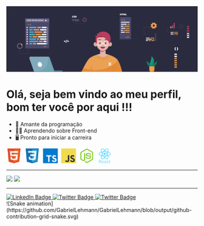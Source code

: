 <img src = "bannercomp.png" width = "1537px">

# Olá, seja bem vindo ao meu perfil, bom ter você por aqui !!!

 - 💙 Amante da programação
 - 👩‍💻 Aprendendo sobre Front-end
 - 🖥️ Pronto para iniciar a carreira
 
 <div>
  <img src="https://github.com/devicons/devicon/blob/master/icons/html5/html5-original.svg" title="HTML5" alt="HTML" width="40" height="40"/>&nbsp;
  <img src="https://github.com/devicons/devicon/blob/master/icons/css3/css3-original.svg" title="CSS3" alt="CSS" width="40" height="40"/>&nbsp;
  <img src="https://github.com/devicons/devicon/blob/master/icons/typescript/typescript-original.svg" title="TypeScript" alt="TypeScript" width="40"height="40"/>&nbsp;
  <img src="https://github.com/devicons/devicon/blob/master/icons/javascript/javascript-original.svg" title="JavaScript" alt="JavaScript" width="40"height="40"/>&nbsp;
  <img src="https://github.com/devicons/devicon/blob/master/icons/nodejs/nodejs-original.svg" title="Nodejs" alt="Nodejs" width="40" height="40"/>&nbsp;
  <img src="https://github.com/devicons/devicon/blob/master/icons/react/react-original-wordmark.svg" title="React" alt="React" width="40" height="40"/>&nbsp;
 </div>

---

<div align = "left">
 <img height = "200em" src="https://github-readme-stats.vercel.app/api?username=GabrielLehmann&show_icons=true&show_icons=true&theme=tokyonight&count_private=true" />
 <img height = "200em" src="https://github-readme-stats.vercel.app/api/top-langs/?username=GabrielLehmann&show_icons=true&theme=tokyonight&count_private=true" />
</div>

---

<div id="badges">
  <a href = "https://www.linkedin.com/in/gabriel-lehmann-910a48251/">
    <img src="https://img.shields.io/badge/LinkedIn-blue?style=for-the-badge&logo=linkedin&logoColor=white" alt="LinkedIn Badge"/>
  </a>
 <a href = "https://stackoverflow.com/users/21627275/gabriel-lehmann">
 <img src="https://img.shields.io/badge/Stackoverflow-orange?style=for-the-badge&logo=stackoverflow&logoColor=white" alt="Twitter Badge"/>
  </a>
  <a href = "https://twitter.com/GFLehmann">
    <img src="https://img.shields.io/badge/Twitter-blue?style=for-the-badge&logo=twitter&logoColor=white" alt="Twitter Badge"/>
  </a>
</div>
![Snake animation](https://github.com/GabrielLehmann/GabrielLehmann/blob/output/github-contribution-grid-snake.svg)
